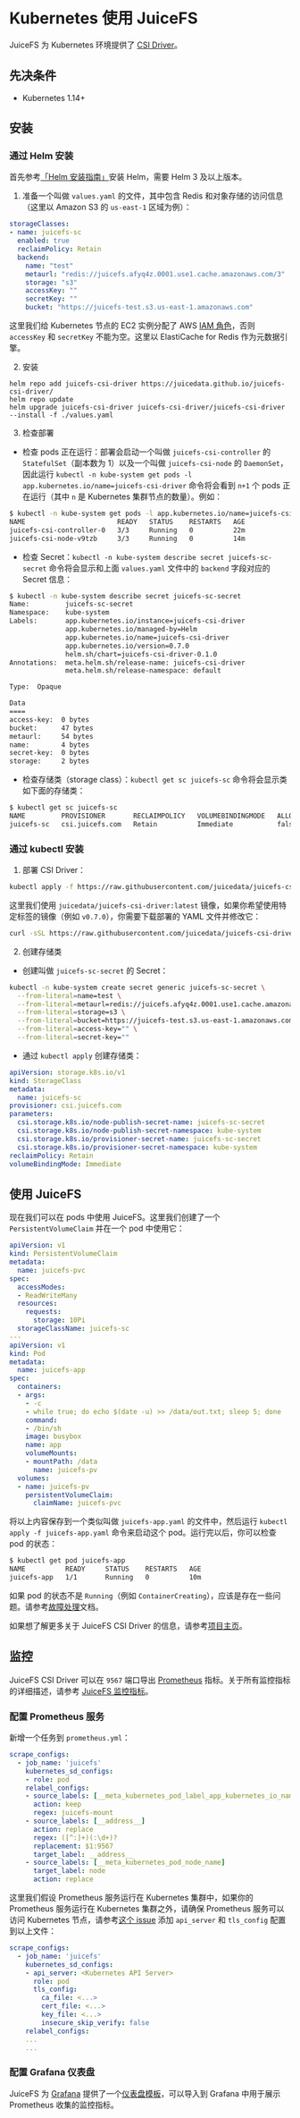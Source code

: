 # Kubernetes 使用 JuiceFS

JuiceFS 为 Kubernetes 环境提供了 [CSI Driver](https://github.com/juicedata/juicefs-csi-driver)。


## 先决条件

- Kubernetes 1.14+


## 安装

### 通过 Helm 安装

首先参考[「Helm 安装指南」](https://github.com/helm/helm#install)安装 Helm，需要 Helm 3 及以上版本。

1. 准备一个叫做 `values.yaml` 的文件，其中包含 Redis 和对象存储的访问信息（这里以 Amazon S3 的 `us-east-1` 区域为例）：

```yaml
storageClasses:
- name: juicefs-sc
  enabled: true
  reclaimPolicy: Retain
  backend:
    name: "test"
    metaurl: "redis://juicefs.afyq4z.0001.use1.cache.amazonaws.com/3"
    storage: "s3"
    accessKey: ""
    secretKey: ""
    bucket: "https://juicefs-test.s3.us-east-1.amazonaws.com"
```

这里我们给 Kubernetes 节点的 EC2 实例分配了 AWS [IAM 角色](https://docs.aws.amazon.com/IAM/latest/UserGuide/id_roles_use_switch-role-ec2.html)，否则 `accessKey` 和 `secretKey` 不能为空。这里以 ElastiCache for Redis 作为元数据引擎。

2. 安装

```shell
helm repo add juicefs-csi-driver https://juicedata.github.io/juicefs-csi-driver/
helm repo update
helm upgrade juicefs-csi-driver juicefs-csi-driver/juicefs-csi-driver --install -f ./values.yaml
```

3. 检查部署

- 检查 pods 正在运行：部署会启动一个叫做 `juicefs-csi-controller` 的 `StatefulSet`（副本数为 1）以及一个叫做 `juicefs-csi-node` 的 `DaemonSet`，因此运行 `kubectl -n kube-system get pods -l app.kubernetes.io/name=juicefs-csi-driver` 命令将会看到 `n+1` 个 pods 正在运行（其中 `n` 是 Kubernetes 集群节点的数量）。例如：

```sh
$ kubectl -n kube-system get pods -l app.kubernetes.io/name=juicefs-csi-driver
NAME                       READY   STATUS    RESTARTS   AGE
juicefs-csi-controller-0   3/3     Running   0          22m
juicefs-csi-node-v9tzb     3/3     Running   0          14m
```

- 检查 Secret：`kubectl -n kube-system describe secret juicefs-sc-secret` 命令将会显示和上面 `values.yaml` 文件中的 `backend` 字段对应的 Secret 信息：

```sh
$ kubectl -n kube-system describe secret juicefs-sc-secret
Name:         juicefs-sc-secret
Namespace:    kube-system
Labels:       app.kubernetes.io/instance=juicefs-csi-driver
              app.kubernetes.io/managed-by=Helm
              app.kubernetes.io/name=juicefs-csi-driver
              app.kubernetes.io/version=0.7.0
              helm.sh/chart=juicefs-csi-driver-0.1.0
Annotations:  meta.helm.sh/release-name: juicefs-csi-driver
              meta.helm.sh/release-namespace: default

Type:  Opaque

Data
====
access-key:  0 bytes
bucket:      47 bytes
metaurl:     54 bytes
name:        4 bytes
secret-key:  0 bytes
storage:     2 bytes
```

- 检查存储类（storage class）：`kubectl get sc juicefs-sc` 命令将会显示类如下面的存储类：

```sh
$ kubectl get sc juicefs-sc
NAME         PROVISIONER       RECLAIMPOLICY   VOLUMEBINDINGMODE   ALLOWVOLUMEEXPANSION   AGE
juicefs-sc   csi.juicefs.com   Retain          Immediate           false                  69m
```

### 通过 kubectl 安装

1. 部署 CSI Driver：

```bash
kubectl apply -f https://raw.githubusercontent.com/juicedata/juicefs-csi-driver/master/deploy/k8s.yaml
```

这里我们使用 `juicedata/juicefs-csi-driver:latest` 镜像，如果你希望使用特定标签的镜像（例如 `v0.7.0`），你需要下载部署的 YAML 文件并修改它：

```bash
curl -sSL https://raw.githubusercontent.com/juicedata/juicefs-csi-driver/master/deploy/k8s.yaml | sed 's@juicedata/juicefs-csi-driver@juicedata/juicefs-csi-driver:v0.7.0@' | kubectl apply -f -
```

2. 创建存储类

- 创建叫做 `juicefs-sc-secret` 的 Secret：

```bash
kubectl -n kube-system create secret generic juicefs-sc-secret \
  --from-literal=name=test \
  --from-literal=metaurl=redis://juicefs.afyq4z.0001.use1.cache.amazonaws.com/3 \
  --from-literal=storage=s3 \
  --from-literal=bucket=https://juicefs-test.s3.us-east-1.amazonaws.com \
  --from-literal=access-key="" \
  --from-literal=secret-key=""

```

- 通过 `kubectl apply` 创建存储类：

```yaml
apiVersion: storage.k8s.io/v1
kind: StorageClass
metadata:
  name: juicefs-sc
provisioner: csi.juicefs.com
parameters:
  csi.storage.k8s.io/node-publish-secret-name: juicefs-sc-secret
  csi.storage.k8s.io/node-publish-secret-namespace: kube-system
  csi.storage.k8s.io/provisioner-secret-name: juicefs-sc-secret
  csi.storage.k8s.io/provisioner-secret-namespace: kube-system
reclaimPolicy: Retain
volumeBindingMode: Immediate
```


## 使用 JuiceFS

现在我们可以在 pods 中使用 JuiceFS。这里我们创建了一个 `PersistentVolumeClaim` 并在一个 pod 中使用它：

```yaml
apiVersion: v1
kind: PersistentVolumeClaim
metadata:
  name: juicefs-pvc
spec:
  accessModes:
  - ReadWriteMany
  resources:
    requests:
      storage: 10Pi
  storageClassName: juicefs-sc
---
apiVersion: v1
kind: Pod
metadata:
  name: juicefs-app
spec:
  containers:
  - args:
    - -c
    - while true; do echo $(date -u) >> /data/out.txt; sleep 5; done
    command:
    - /bin/sh
    image: busybox
    name: app
    volumeMounts:
    - mountPath: /data
      name: juicefs-pv
  volumes:
  - name: juicefs-pv
    persistentVolumeClaim:
      claimName: juicefs-pvc
```

将以上内容保存到一个类似叫做 `juicefs-app.yaml` 的文件中，然后运行 `kubectl apply -f juicefs-app.yaml` 命令来启动这个 pod。运行完以后，你可以检查 pod 的状态：

```sh
$ kubectl get pod juicefs-app
NAME          READY     STATUS    RESTARTS   AGE
juicefs-app   1/1       Running   0          10m
```

如果 pod 的状态不是 `Running`（例如 `ContainerCreating`），应该是存在一些问题。请参考[故障处理](https://github.com/juicedata/juicefs-csi-driver/blob/master/docs/troubleshooting.md)文档。

如果想了解更多关于 JuiceFS CSI Driver 的信息，请参考[项目主页](https://github.com/juicedata/juicefs-csi-driver)。


## 监控

JuiceFS CSI Driver 可以在 `9567` 端口导出 [Prometheus](https://prometheus.io) 指标。关于所有监控指标的详细描述，请参考 [JuiceFS 监控指标](p8s_metrics.md)。

### 配置 Prometheus 服务

新增一个任务到 `prometheus.yml`：

```yaml
scrape_configs:
  - job_name: 'juicefs'
    kubernetes_sd_configs:
    - role: pod
    relabel_configs:
    - source_labels: [__meta_kubernetes_pod_label_app_kubernetes_io_name]
      action: keep
      regex: juicefs-mount
    - source_labels: [__address__]
      action: replace
      regex: ([^:]+)(:\d+)?
      replacement: $1:9567
      target_label: __address__
    - source_labels: [__meta_kubernetes_pod_node_name]
      target_label: node
      action: replace
```

这里我们假设 Prometheus 服务运行在 Kubernetes 集群中，如果你的 Prometheus 服务运行在 Kubernetes 集群之外，请确保 Prometheus 服务可以访问 Kubernetes 节点，请参考[这个 issue](https://github.com/prometheus/prometheus/issues/4633) 添加 `api_server` 和 `tls_config` 配置到以上文件：

```yaml
scrape_configs:
  - job_name: 'juicefs'
    kubernetes_sd_configs:
    - api_server: <Kubernetes API Server>
      role: pod
      tls_config:
        ca_file: <...>
        cert_file: <...>
        key_file: <...>
        insecure_skip_verify: false
    relabel_configs:
    ...
    ...
```

### 配置 Grafana 仪表盘

JuiceFS 为 [Grafana](https://grafana.com) 提供了一个[仪表盘模板](../en/k8s_grafana_template.json)，可以导入到 Grafana 中用于展示 Prometheus 收集的监控指标。
